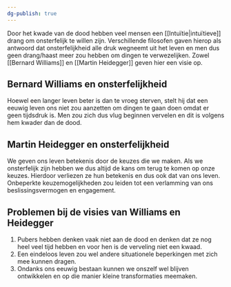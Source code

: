 ```yaml
---
dg-publish: true
---
```

Door het kwade van de dood hebben veel mensen een [[Intuïtie|intuïtieve]] drang om onsterfelijk te willen zijn. Verschillende filosofen gaven hierop als antwoord dat onsterfelijkheid alle druk wegneemt uit het leven en men dus geen drang/haast meer zou hebben om dingen te verwezelijken. Zowel [[Bernard Williams]] en [[Martin Heidegger]] geven hier een visie op.

## Bernard Williams en onsterfelijkheid
Hoewel een langer leven beter is dan te vroeg sterven, stelt hij dat een eeuwig leven ons niet zou aanzetten om dingen te gaan doen omdat er geen tijdsdruk is. Men zou zich dus vlug beginnen vervelen en dit is volgens hem kwader dan de dood.

## Martin Heidegger en onsterfelijkheid
We geven ons leven betekenis door de keuzes die we maken. Als we onsterfelijk zijn hebben we dus altijd de kans om terug te komen op onze keuzes. Hierdoor verliezen ze hun betekenis en dus ook dat van ons leven. Onbeperkte keuzemogelijkheden zou leiden tot een verlamming van ons beslissingsvermogen en engagement.

## Problemen bij de visies van Williams en Heidegger
1. Pubers hebben denken vaak niet aan de dood en denken dat ze nog heel veel tijd hebben en voor hen is de verveling niet een kwaad.
2. Een eindeloos leven zou wel andere situationele beperkingen met zich mee kunnen dragen.
3. Ondanks ons eeuwig bestaan kunnen we onszelf wel blijven ontwikkelen en op die manier kleine transformaties meemaken.